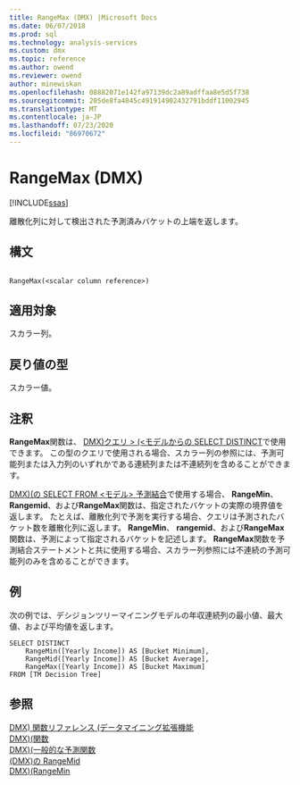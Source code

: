 ```yaml
---
title: RangeMax (DMX) |Microsoft Docs
ms.date: 06/07/2018
ms.prod: sql
ms.technology: analysis-services
ms.custom: dmx
ms.topic: reference
ms.author: owend
ms.reviewer: owend
author: minewiskan
ms.openlocfilehash: 08882071e142fa97139dc2a89adffaa8e5d5f738
ms.sourcegitcommit: 205de8fa4845c491914902432791bddf11002945
ms.translationtype: MT
ms.contentlocale: ja-JP
ms.lasthandoff: 07/23/2020
ms.locfileid: "86970672"
---
```

# <a name="rangemax-dmx"></a>RangeMax (DMX)
[!INCLUDE[ssas](../includes/applies-to-version/ssas.md)]

  離散化列に対して検出された予測済みバケットの上端を返します。  
  
## <a name="syntax"></a>構文  
  
```  
  
RangeMax(<scalar column reference>)  
```  
  
## <a name="applies-to"></a>適用対象  
 スカラー列。  
  
## <a name="return-type"></a>戻り値の型  
 スカラー値。  
  
## <a name="remarks"></a>注釈  
 **RangeMax**関数は、 [DMX&#41;クエリ &#62; &#40;&#60;モデルからの SELECT DISTINCT](../dmx/select-distinct-from-model-dmx.md)で使用できます。 この型のクエリで使用される場合、スカラー列の参照には、予測可能列または入力列のいずれかである連続列または不連続列を含めることができます。  
  
 [DMX&#41;&#40;の SELECT FROM &#60;モデル&#62; 予測結合](../dmx/select-from-model-prediction-join-dmx.md)で使用する場合、 **RangeMin**、 **Rangemid**、および**RangeMax**関数は、指定されたバケットの実際の境界値を返します。 たとえば、離散化列で予測を実行する場合、クエリは予測されたバケット数を離散化列に返します。 **RangeMin**、 **rangemid**、および**RangeMax**関数は、予測によって指定されるバケットを記述します。 **RangeMax**関数を予測結合ステートメントと共に使用する場合、スカラー列参照には不連続の予測可能列のみを含めることができます。  
  
## <a name="examples"></a>例  
 次の例では、デシジョンツリーマイニングモデルの年収連続列の最小値、最大値、および平均値を返します。  
  
```  
SELECT DISTINCT   
    RangeMin([Yearly Income]) AS [Bucket Minimum],  
    RangeMid([Yearly Income]) AS [Bucket Average],   
    RangeMax([Yearly Income]) AS [Bucket Maximum]  
FROM [TM Decision Tree]  
```  
  
## <a name="see-also"></a>参照  
 [DMX&#41; 関数リファレンス &#40;データマイニング拡張機能](../dmx/data-mining-extensions-dmx-function-reference.md)   
 [DMX&#41;&#40;関数](../dmx/functions-dmx.md)   
 [DMX&#41;&#40;一般的な予測関数](../dmx/general-prediction-functions-dmx.md)   
 [&#40;DMX&#41;の RangeMid](../dmx/rangemid-dmx.md)   
 [DMX&#41;&#40;RangeMin](../dmx/rangemin-dmx.md)  
  
  
